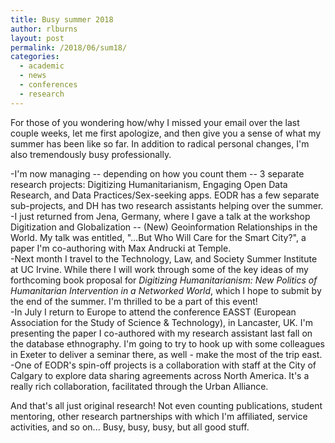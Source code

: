 ```yaml
---
title: Busy summer 2018
author: rlburns
layout: post
permalink: /2018/06/sum18/
categories:
  - academic
  - news
  - conferences
  - research
---
```


For those of you wondering how/why I missed your email over the last couple weeks, let me first apologize, and then give you a sense of what my summer has been like so far. In addition to radical personal changes, I'm also tremendously busy professionally.  

-I'm now managing -- depending on how you count them -- 3 separate research projects: Digitizing Humanitarianism, Engaging Open Data Research, and Data Practices/Sex-seeking apps. EODR has a few separate sub-projects, and DH has two research assistants helping over the summer.  
-I just returned from Jena, Germany, where I gave a talk at the workshop Digitization and Globalization -- \(New\) Geoinformation Relationships in the World. My talk was entitled, "...But Who Will Care for the Smart City?", a paper I'm co-authoring with Max Andrucki at Temple.  
-Next month I travel to the Technology, Law, and Society Summer Institute at UC Irvine. While there I will work through some of the key ideas of my forthcoming book proposal for *Digitizing Humanitarianism: New Politics of Humanitarian Intervention in a Networked World*, which I hope to submit by the end of the summer. I'm thrilled to be a part of this event!  
-In July I return to Europe to attend the conference EASST (European Association for the Study of Science & Technology), in Lancaster, UK. I'm presenting the paper I co-authored with my research assistant last fall on the database ethnography. I'm going to try to hook up with some colleagues in Exeter to deliver a seminar there, as well - make the most of the trip east.
-One of EODR's spin-off projects is a collaboration with staff at the City of Calgary to explore data sharing agreements across North America. It's a really rich collaboration, facilitated through the Urban Alliance.

And that's all just original research! Not even counting publications, student mentoring, other research partnerships with which I'm affiliated, service activities, and so on... Busy, busy, busy, but all good stuff.